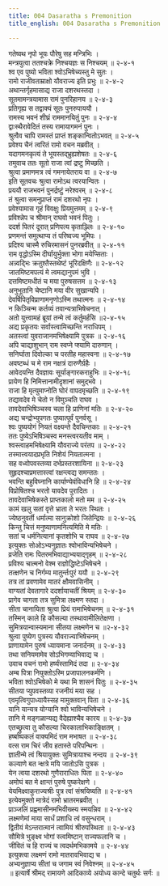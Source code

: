 ```yaml
---
title: 004 Dasaratha s Premonition
title_english: 004 Dasaratha s Premonition

---
```

गतेष्वथ नृपो भूयः पौरेषु सह मन्त्रिभिः ।  
मन्त्रयुत्वा ततश्चक्रे निश्चयज्ञः स निश्चयम् ॥ २-४-१  
श्व एव पुष्यो भविता श्वोऽभिषेच्यस्तु मे सुतः ।  
रामो राजीवताम्राक्षो यौवराज्य इति प्रभुः ॥ २-४-२  
अथान्तर्गृहमासाद्य राजा दशरथस्तदा ।  
सूतमामन्त्रयामास रामं पुनरिहानय ॥ २-४-३  
प्रतिगृह्य स तद्वाक्यं सूतः पुनरुपाययौ ।  
रामस्य भवनं शीघ्रं राममानयितुं पुनः ॥ २-४-४  
द्वाःस्थैरावेदितं तस्य रामायागमनं पुनः ।  
श्रुत्वैव चापि रामस्तं प्राप्तं शङ्कान्वितोऽभवत् ॥ २-४-५  
प्रवेश्य चैनं त्वरितं रामो वचन मब्रवीत् ।  
यदागमनकृत्यं ते भूयस्तद्भ्रुह्यशेषतः ॥ २-४-६  
तमुवाच ततः सूतो राजा त्वां द्रष्टु मिच्छति ।  
श्रुत्वा प्रमाणमत्र त्वं गमनायेतराय वा ॥ २-४-७  
इति सूतवचः श्रुत्वा रामोऽथ त्वरयान्वितः ।  
प्रययौ राजभवनं पुनर्द्रष्टुं नरेश्वरम् ॥ २-४-८  
तं श्रुत्वा समनुप्राप्तं रामं दशरथो नृपः ।  
प्रवेश्यामास गृहं विवक्षुः प्रियमुत्तमम् ॥ २-४-९  
प्रविश्न्नेप च श्रीमान् राघवो भवनं पितुः ।  
ददर्श पितरं दूरात् प्रणिपत्य कृताञ्ज्लिः ॥ २-४-१०  
प्रणमन्तं समुत्थाप्य तं परिष्वज्य भूमिपः ।  
प्रदिश्य चास्मै रुचिरमासनं पुनरब्रवीत् ॥ २-४-११  
राम वृद्धोऽस्मि दीर्घायुर्भुक्ता भोगा मयेप्सिताः ।  
अन्न्वद्भिः क्रतुश्तैस्तथेष्टं भूरिदक्षिणैः ॥ २-४-१२  
जातमिष्टमपत्यं मे त्वमद्यानुपमं भुवि ।  
दत्तमिष्टमधीतं च मया पुरुषसत्तम ॥ २-४-१३  
अनुभूतानि चेष्टानि मया वीर सुखान्यपि ।  
देवर्षिपितृविप्राणामनृणोऽस्मि तथात्मनः ॥ २-४-१४  
न किञ्चिन्म कर्तव्यं तवान्यत्राभिषेचनात् ।  
अतो युत्त्वामहं ब्रूयां तन्मे त्वं कर्तुमर्हसि ॥२-४-१५  
अद्य प्रकृतयः सर्वास्त्वामिच्छन्ति नराधिपम् ।  
अतस्त्वां युवराजानमभिषेक्ष्यामि पुत्रक ॥ २-४-१६  
अपि चाद्याशुभान् राम स्वप्ने प्श्यामि दारुणान् ।  
सनिर्घाता दिवोल्का च परतीह महास्वना ॥ २-४-१७  
अवष्टब्धं च मे राम नक्षत्रं दारुणैर्ग्रहैः ।  
आवेदयन्ति दैवज्ञावः सूर्याङ्गारकराहुभिः ॥ २-४-१८  
प्रायेण हि निमित्तानामीदृशानां समुद्भवे ।  
राजा हि मृत्युमाप्नोति घोरं वापदमृच्छति ॥ २-४-१९  
तद्यावदेव मे चेतो न विमुञ्चति राघव ।  
तावदेवाभिषिञ्चस्व चला हि प्राणिनां मतिः ॥ २-४-२०  
अद्य चन्द्रोभ्युपगतः पुष्यात्पूर्वं पुनर्वसू ।  
श्वः पुष्ययोगं नियतं वक्ष्यन्ते दैवचिन्तकाः ॥ २-४-२१  
ततः पुष्येऽभिषिञ्चस्व मनस्त्वरयतीव माम् ।  
श्वस्त्वाहमभिषेक्ष्यामि यौवराज्ये परंतप ॥ २-४-२२  
तस्मात्त्वयादप्रभृति निशेयं नियतात्मना ।  
सह वध्वोपवस्तव्या दर्भप्रस्तरशायिना ॥ २-४-२३  
सुहृदश्चाप्रमत्तास्त्वां रक्षन्त्वद्य समन्ततः ।  
भवन्ति बहुविघ्नानि कार्याण्येवंविधानि हि ॥ २-४-२४  
विप्रोषितश्च भरतो यावदेव पुरादितः ।  
तावदेवाभिषेकस्ते प्राप्तकालो मतो मम ॥ २-४-२५  
कामं खलु सतां वृत्ते भ्राता ते भरतः स्थितः ।  
ज्येष्ठनुवर्ती धर्मात्मा सानुक्रोशो जितेन्द्रियः ॥ २-४-२६  
किन्तु चित्तं मनुष्याणामनित्यमिति मे मतिः ।  
सतां च धर्मनित्यानां कृतशोभि च राघव ॥ २-४-२७  
इत्युक्तः सोओऽभ्यनुज्ञातः श्वोभाविन्यभिषेचने ।  
व्रजेति रामः पितरमभिवाद्याभ्ययाद्गृहम् ॥ २-४-२८  
प्रविश्य चात्मनो वेश्म राज्ञोद्धिष्टेऽभिषेचने ।  
तत्क्षणेन च निर्गम्य मातुर्न्तःपुरं ययौ ॥ २-४-२९  
तत्र तां प्रवणामेव मातरं क्षौमवासिनीम् ।  
वाग्यतां देवतागारे ददर्शायाचतीं श्रियम् ॥ २-४-३०  
प्रागेव चागता तत्र सुमित्रा लक्ष्मण स्तदा ।  
सीता चानायिता श्रुत्वा प्रियं रामाभिषेचनम् ॥ २-४-३१  
तस्मिन् काले हि कौसल्या तस्थावामीलितेक्षणा ।  
सुमित्रयान्वास्यमाना सीतया लक्ष्मणेन च ॥२-४-३२  
श्रुत्वा पुष्येण पुत्रस्य यौवराज्याभिषेचनम् ।  
प्राणायामेन पुरुषं ध्यायमाना जनार्दनम् ॥ २-४-३३  
तथा सनियमामेव सोऽभिगम्याभिवाद्य च ।  
उवाच वचनं रामो हर्ष्यंस्तामिदं तदा ॥ २-४-३४  
अम्ब पित्रा नियुक्तोऽस्मि प्रजापालनकर्मणि ।  
भविता श्वोऽभिषेको मे यथा मि शासनं पितुः ॥ २-४-३५  
सीतया प्युपवस्तव्या रजनीयं मया सह ।  
एवमृत्विगुपाध्यायैस्सह मामुक्तवान् पिता ॥ २-४-३६  
यानि यान्यत्र योग्यानि श्वो भाविन्यभिषेचने ।  
तानि मे मङ्गळान्यद्य वैदेह्याश्चैव कारय ॥ २-४-३७  
एतच्छ्रुत्वा तु कौसल्या चिरकालाभिकाङ्क्षितम् ।  
हर्ष्बाष्पकलं वाक्यमिदं राम मभाषत ॥ २-४-३८  
वत्स राम चिरं जीव हतास्ते परिपन्थिनः ।  
ज्ञातीन्मे त्वं श्रियायुक्तः सुमित्रायाश्च नन्दय ॥ २-४-३९  
कल्याणे बत न्क्षत्रे मयि जातोऽसि पुत्रक ।  
येन त्वया दशरथो गुणैराराधितः पिता ॥ २-४-४०  
अमोघं बत मे क्षान्तं पुरुषे पुष्करेक्षणे ।  
येयमिक्ष्वाकुराज्यश्रीः पुत्र त्वां संश्रयिष्यति ॥ २-४-४१  
इत्येवमुक्तो मात्रेदं रामो भ्रातरमब्रवीत् ।  
प्राञ्जलिं प्रह्वमासीनमभिवीख्स्य स्मयन्निव ॥ २-४-४२  
लक्ष्मणेमां माया सार्धं प्रशाधि त्वं वसुन्धराम् ।  
द्वितीयं मेऽन्तरात्मानं त्वामियं श्रीरुपस्थिता ॥ २-४-४३  
सौमित्रे भुङ्क्ष्व भोगां स्त्वमिष्टान् राज्यफलानि च ।  
जीवितं च हि राज्यं च त्वदर्थमभिकामये ॥ २-४-४४  
इत्युक्त्वा लक्ष्मणं रामो मातरावभिवाद्य च ।  
अभ्यनुज्ञाप्य सीतां च जगाम स्वं निवेश्नम् ॥ २-४-४५  
॥ इत्यार्षे श्रीमद् रामायणे आदिकाव्ये अयोध्य कान्दे चतुर्थः सर्गः ॥